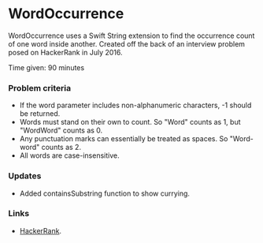 WordOccurrence
==============

WordOccurrence uses a Swift String extension to find the occurrence count of one word inside another. Created off the back of an interview problem posed on HackerRank in July 2016.

Time given: 90 minutes

### Problem criteria

* If the word parameter includes non-alphanumeric characters, -1 should be returned.
* Words must stand on their own to count. So "Word" counts as 1, but "WordWord" counts as 0.
* Any punctuation marks can essentially be treated as spaces. So "Word-word" counts as 2.
* All words are case-insensitive.

### Updates

* Added containsSubstring function to show currying.

### Links

* [HackerRank](https://www.hackerrank.com).